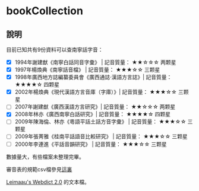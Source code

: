 # bookCollection

## 說明

目前已知共有9份資料可以查南寧話字音：

- [x] 1994年謝建猷《南寧白話同音字彙》 |  記音質量： ★★☆☆☆  两颗星
- [x] 1997年楊煥典《南寧話音檔》 |  記音質量： ★★★☆☆  三颗星
- [x] 1998年廣西地方誌編纂委員會《廣西通誌·漢語方言誌》| 記音質量： ★★★★☆  四颗星
- [x] 2002年楊煥典《現代漢語方言音庫（字庫）》| 記音質量： ★★★☆☆  三颗星
- [ ] 2007年謝建猷《廣西漢語方言研究》|  記音質量： ★★☆☆☆  两颗星
- [x] 2008年林亦《廣西南寧白話研究》| 記音質量： ★★★★☆  四颗星
- [ ] 2009年陳海倫、林亦《粵語平話土話方音字彙》 |  記音質量： ★★★☆☆  三颗星
- [ ] 2009年張菁雅《桂南平話語音比較研究》 |  記音質量： ★★★☆☆  三颗星
- [ ] 2000年李連進《平話音韻研究》 |  記音質量： ★★★☆☆  三颗星

數據量大，有些檔案未整理完畢。

審音表的規範csv檔參見[這裏](https://github.com/leimaau/Nanning-Dialect-Manual)

[Leimaau's Webdict 2.0](https://leimaau.github.io/leimaau-webdict2/) 的文本檔。
